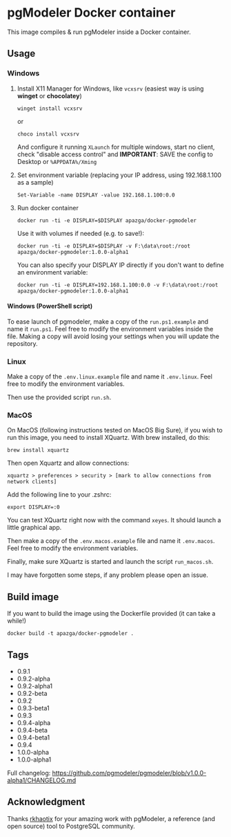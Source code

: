 # pgModeler Docker container

This image compiles & run pgModeler inside a Docker container.

## Usage

### Windows

1. Install X11 Manager for Windows, like `vcxsrv` (easiest way is using **winget** or **chocolatey**)

    ```winget install vcxsrv```

    or

    ```choco install vcxsrv```

    And configure it running `XLaunch` for multiple windows, start no client, check "disable access control" and **IMPORTANT**: SAVE the config to Desktop or `%APPDATA%/Xming`

2. Set environment variable (replacing your IP address, using 192.168.1.100 as a sample)

    ```Set-Variable -name DISPLAY -value 192.168.1.100:0.0```

3. Run docker container

    ```docker run -ti -e DISPLAY=$DISPLAY apazga/docker-pgmodeler```

    Use it with volumes if needed (e.g. to save!):

    ```docker run -ti -e DISPLAY=$DISPLAY -v F:\data\root:/root apazga/docker-pgmodeler:1.0.0-alpha1```

    You can also specify your DISPLAY IP directly if you don't want to define an environment variable:

    ```docker run -ti -e DISPLAY=192.168.1.100:0.0 -v F:\data\root:/root apazga/docker-pgmodeler:1.0.0-alpha1```

#### Windows (PowerShell script)

To ease launch of pgmodeler, make a copy of the `run.ps1.example` and name it `run.ps1`. Feel free to modify the environment variables inside the file. Making a copy will avoid losing your settings when you will update the repository.

### Linux


Make a copy of the `.env.linux.example` file and name it `.env.linux`. Feel free to modify the environment variables.


Then use the provided script `run.sh`.

### MacOS

On MacOS (following instructions tested on MacOS Big Sure), if you wish to run this image, you need to install XQuartz. With brew installed, do this:

```brew install xquartz```

Then open Xquartz and allow connections:

```xquartz > preferences > security > [mark to allow connections from network clients]```

Add the following line to your .zshrc:

```export DISPLAY=:0```

You can test XQuartz right now with the command `xeyes`. It should launch a little graphical app.

Then make a copy of the `.env.macos.example` file and name it `.env.macos`. Feel free to modify the environment variables.

Finally, make sure XQuartz is started and launch the script `run_macos.sh`.

I may have forgotten some steps, if any problem please open an issue.

## Build image

If you want to build the image using the Dockerfile provided (it can take a while!)

```docker build -t apazga/docker-pgmodeler .```

## Tags

- 0.9.1
- 0.9.2-alpha
- 0.9.2-alpha1
- 0.9.2-beta
- 0.9.2
- 0.9.3-beta1
- 0.9.3
- 0.9.4-alpha
- 0.9.4-beta
- 0.9.4-beta1
- 0.9.4
- 1.0.0-alpha
- 1.0.0-alpha1

Full changelog: <https://github.com/pgmodeler/pgmodeler/blob/v1.0.0-alpha1/CHANGELOG.md>

## Acknowledgment

Thanks [rkhaotix](https://github.com/rkhaotix) for your amazing work with pgModeler, a reference (and open source) tool to PostgreSQL community.
